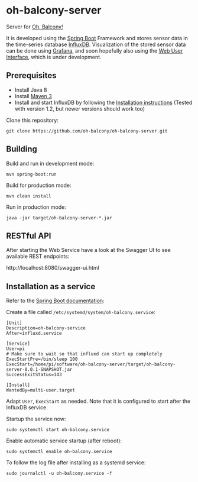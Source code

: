 # oh-balcony-server
Server for [Oh, Balcony!](http://oh-balcony.github.io/)

It is developed using the [Spring Boot](https://projects.spring.io/spring-boot/) Framework and stores sensor data in the time-series database [InfluxDB](https://www.influxdata.com/time-series-platform/influxdb/). Visualization of the stored sensor data can be done using [Grafana](http://grafana.org/), and soon hopefully also using the [Web User Interface](https://github.com/oh-balcony/oh-balcony-web), which is under development.

## Prerequisites

- Install Java 8
- Install [Maven 3](https://maven.apache.org/)
- Install and start InfluxDB by following the [Installation instructions](https://docs.influxdata.com/influxdb/latest/introduction/installation/) (Tested with version 1.2, but newer versions should work too)

Clone this repository:

    git clone https://github.com/oh-balcony/oh-balcony-server.git


## Building

Build and run in development mode:

    mvn spring-boot:run
    
Build for production mode:

    mvn clean install
    
Run in production mode:

    java -jar target/oh-balcony-server-*.jar

## RESTful API

After starting the Web Service have a look at the Swagger UI to see available REST endpoints:

http://localhost:8080/swagger-ui.html

## Installation as a service

Refer to the [Spring Boot documentation](https://docs.spring.io/spring-boot/docs/current/reference/html/deployment-install.html#deployment-systemd-service):

Create a file called `/etc/systemd/system/oh-balcony.service`:

```
[Unit]
Description=oh-balcony-service
After=influxd.service

[Service]
User=pi
# Make sure to wait so that influxd can start up completely
ExecStartPre=/bin/sleep 100
ExecStart=/home/pi/software/oh-balcony-server/target/oh-balcony-server-0.0.1-SNAPSHOT.jar
SuccessExitStatus=143

[Install]
WantedBy=multi-user.target
```

Adapt `User`, `ExecStart` as needed. Note that it is configured to start after the InfluxDB service.

Startup the service now:

    sudo systemctl start oh-balcony.service

Enable automatic service startup (after reboot):

    sudo systemctl enable oh-balcony.service

To follow the log file after installing as a systemd service:

    sudo journalctl -u oh-balcony.service -f
